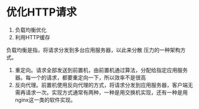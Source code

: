 # 优化HTTP请求
1. 负载均衡优化
2. 利用HTTP缓存


负载均衡是指，将请求分发到多台应用服务器，以此来分散 压力的一种架构方式。

1. 重定向。请求全部发送到前置机，由前置机通过算法，分配给指定应用服务器。每一个的请求，都要重定向一下，所以效率不是很高
2. 反向代理。前置机使用反向代理的方式，将请求分发到应用服务器，客户端无需再请求一次。实现方式通常有两种，一种是用交换机实现，还有一种是用nginx这一类的软件实现。

